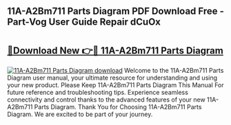 ## 11A-A2Bm711 Parts Diagram PDF Download Free - Part-Vog User Guide Repair dCuOx

# <h2><a href="http://dfmi6u.blite.top/?on=11A-A2Bm711+Parts+Diagram">🔗Download New 👉🔴 11A-A2Bm711 Parts Diagram</a></h2>

[![11A-A2Bm711 Parts Diagram download](https://i.imgur.com/lujVjoI.png)](http://dfmi6u.blite.top/?on=11A-A2Bm711+Parts+Diagram)
Welcome to the 11A-A2Bm711 Parts Diagram user manual, your ultimate resource for understanding and using your new product. Please Keep 11A-A2Bm711 Parts Diagram This Manual For future reference and troubleshooting tips. Experience seamless connectivity and control thanks to the advanced features of your new 11A-A2Bm711 Parts Diagram. Thank You for Choosing 11A-A2Bm711 Parts Diagram. We are excited to be part of your journey.
